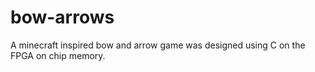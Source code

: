# bow-arrows
A minecraft inspired bow and arrow game was designed using C on the FPGA on chip memory. 
